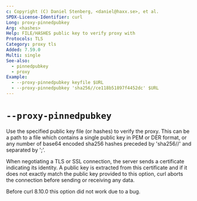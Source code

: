 ```yaml
---
c: Copyright (C) Daniel Stenberg, <daniel@haxx.se>, et al.
SPDX-License-Identifier: curl
Long: proxy-pinnedpubkey
Arg: <hashes>
Help: FILE/HASHES public key to verify proxy with
Protocols: TLS
Category: proxy tls
Added: 7.59.0
Multi: single
See-also:
  - pinnedpubkey
  - proxy
Example:
  - --proxy-pinnedpubkey keyfile $URL
  - --proxy-pinnedpubkey 'sha256//ce118b51897f4452dc' $URL
---
```


# `--proxy-pinnedpubkey`

Use the specified public key file (or hashes) to verify the proxy. This can be
a path to a file which contains a single public key in PEM or DER format, or
any number of base64 encoded sha256 hashes preceded by 'sha256//' and
separated by ';'.

When negotiating a TLS or SSL connection, the server sends a certificate
indicating its identity. A public key is extracted from this certificate and
if it does not exactly match the public key provided to this option, curl
aborts the connection before sending or receiving any data.

Before curl 8.10.0 this option did not work due to a bug.
